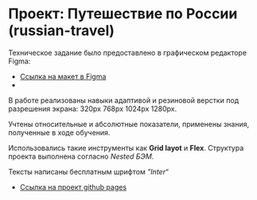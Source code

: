 # Проект: Путешествие по России (russian-travel)

Техническое задание было предоставлено в графическом редакторе Figma:
* [Ссылка на макет в Figma](https://www.figma.com/file/5S2WSbEFL6awjVWJ0NWL8Q/Sprint-3_-Russia-_-desktop-mobile?node-id=28503%3A0)
* 
В работе реализованы навыки адаптивой и резиновой верстки под разрешения экрана: 320px 768px 1024px 1280px. 

Учтены относительные и абсолютные показатели, применены знания, полученные в ходе обучения.

Использовались такие инструменты как __Grid layot__ и **Flex**.
Структура проекта выполнена согласно  *Nested БЭМ*.

Тексты написаны бесплатным шрифтом _”Inter“_
* [Ссылка на проект github pages](https://krylatka2022.github.io/russian-travel/)
